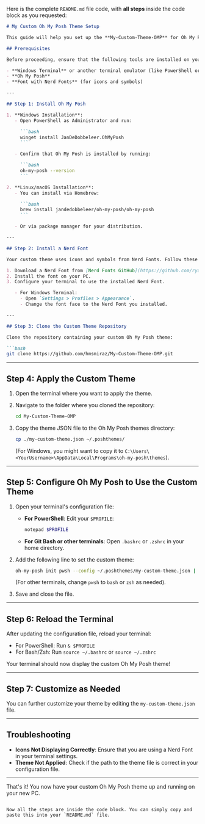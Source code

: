 Here is the complete `README.md` file code, with **all steps** inside the code block as you requested:

```markdown
# My Custom Oh My Posh Theme Setup

This guide will help you set up the **My-Custom-Theme-OMP** for Oh My Posh on a new PC. Follow the steps below to get started.

## Prerequisites

Before proceeding, ensure that the following tools are installed on your PC:

- **Windows Terminal** or another terminal emulator (like PowerShell or Git Bash)
- **Oh My Posh**
- **Font with Nerd Fonts** (for icons and symbols)

---

## Step 1: Install Oh My Posh

1. **Windows Installation**:
   - Open PowerShell as Administrator and run:

     ```bash
     winget install JanDeDobbeleer.OhMyPosh
     ```

   - Confirm that Oh My Posh is installed by running:

     ```bash
     oh-my-posh --version
     ```

2. **Linux/macOS Installation**:
   - You can install via Homebrew:

     ```bash
     brew install jandedobbeleer/oh-my-posh/oh-my-posh
     ```

   - Or via package manager for your distribution.

---

## Step 2: Install a Nerd Font

Your custom theme uses icons and symbols from Nerd Fonts. Follow these steps to install a Nerd Font:

1. Download a Nerd Font from [Nerd Fonts GitHub](https://github.com/ryanoasis/nerd-fonts/releases).
2. Install the font on your PC.
3. Configure your terminal to use the installed Nerd Font.

   - For Windows Terminal:
     - Open `Settings > Profiles > Appearance`.
     - Change the font face to the Nerd Font you installed.

---

## Step 3: Clone the Custom Theme Repository

Clone the repository containing your custom Oh My Posh theme:

```bash
git clone https://github.com/hmsmiraz/My-Custom-Theme-OMP.git
```

---

## Step 4: Apply the Custom Theme

1. Open the terminal where you want to apply the theme.
2. Navigate to the folder where you cloned the repository:

   ```bash
   cd My-Custom-Theme-OMP
   ```

3. Copy the theme JSON file to the Oh My Posh themes directory:

   ```bash
   cp ./my-custom-theme.json ~/.poshthemes/
   ```

   (For Windows, you might want to copy it to `C:\Users\<YourUsername>\AppData\Local\Programs\oh-my-posh\themes`).

---

## Step 5: Configure Oh My Posh to Use the Custom Theme

1. Open your terminal's configuration file:
   - **For PowerShell**: Edit your `$PROFILE`:

     ```bash
     notepad $PROFILE
     ```

   - **For Git Bash or other terminals**: Open `.bashrc` or `.zshrc` in your home directory.

2. Add the following line to set the custom theme:

   ```bash
   oh-my-posh init pwsh --config ~/.poshthemes/my-custom-theme.json | Invoke-Expression
   ```

   (For other terminals, change `pwsh` to `bash` or `zsh` as needed).

3. Save and close the file.

---

## Step 6: Reload the Terminal

After updating the configuration file, reload your terminal:

- For PowerShell: Run `& $PROFILE`
- For Bash/Zsh: Run `source ~/.bashrc` or `source ~/.zshrc`

Your terminal should now display the custom Oh My Posh theme!

---

## Step 7: Customize as Needed

You can further customize your theme by editing the `my-custom-theme.json` file.

---

## Troubleshooting

- **Icons Not Displaying Correctly**: Ensure that you are using a Nerd Font in your terminal settings.
- **Theme Not Applied**: Check if the path to the theme file is correct in your configuration file.

---

That's it! You now have your custom Oh My Posh theme up and running on your new PC.
```

Now all the steps are inside the code block. You can simply copy and paste this into your `README.md` file.
